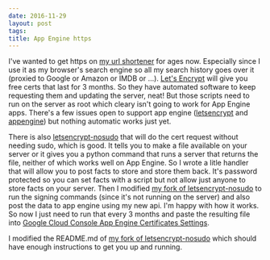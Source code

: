 ```yaml
---
date: 2016-11-29
layout: post
tags:
title: App Engine https
---
```


I've wanted to get https on [my url shortener](https://github.com/arkarkark/snippy/) for ages now. Especially since I use it as my browser's search engine so all my search history goes over it (proxied to Google or Amazon or IMDB or ...). [Let's Encrypt](https://letsencrypt.org/) will give you free certs that last for 3 months. So they have automated software to keep requesting them and updating the server, neat! But those scripts need to run on the server as root which cleary isn't going to work for App Engine apps. There's a few issues open to support app engine ([letsencrypt](https://github.com/letsencrypt/letsencrypt/issues/1480) and [appengine](https://code.google.com/p/googleappengine/issues/detail?id=12535)) but nothing automatic works just yet.

There is also [letsencrypt-nosudo](https://github.com/diafygi/letsencrypt-nosudo) that will do the cert request without needing sudo, which is good. It tells you to make a file available on your server or it gives you a python command that runs a server that returns the file, neither of which works well on App Engine. So I wrote a litle handler that will allow you to post facts to store and store them back. It's password protected so you can set facts with a script but not allow just anyone to store facts on your server. Then I modified [my fork of letsencrypt-nosudo](https://github.com/arkarkark/letsencrypt-nosudo) to run the signing commands (since it's not running on the server) and also post the data to app engine using my new api. I'm happy with how it works. So now I just need to run that every 3 months and paste the resulting file into [Google Cloud Console App Engine Certificates Settings](https://console.cloud.google.com/appengine/settings/certificates).

I modified the README.md of [my fork of letsencrypt-nosudo](https://github.com/arkarkark/letsencrypt-nosudo) which should have enough instructions to get you up and running.
